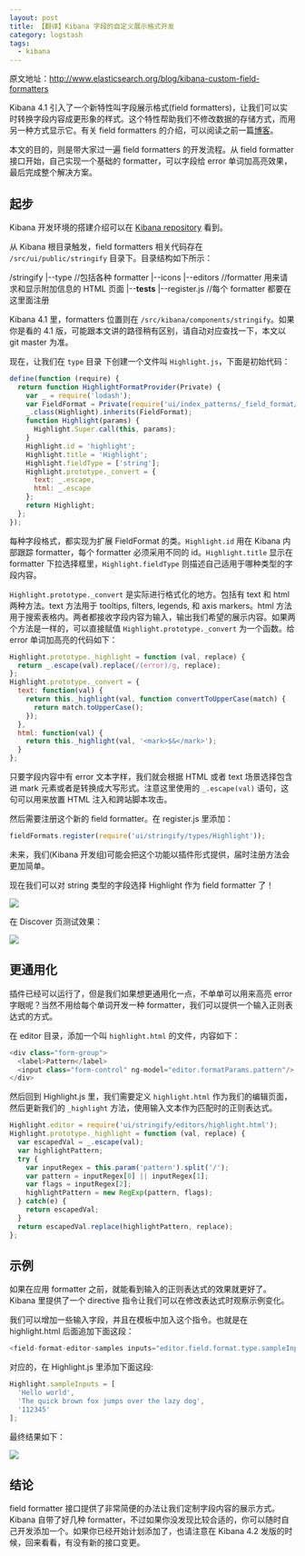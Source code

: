 ```yaml
---
layout: post
title: 【翻译】Kibana 字段的自定义展示格式开发
category: logstash
tags:
  - kibana
---
```


原文地址：<http://www.elasticsearch.org/blog/kibana-custom-field-formatters>

Kibana 4.1 引入了一个新特性叫字段展示格式(field formatters)，让我们可以实时转换字段内容成更形象的样式。这个特性帮助我们不修改数据的存储方式，而用另一种方式显示它。有关 field formatters 的介绍，可以阅读之前一篇[博客](https://www.elastic.co/blog/kibana-4-1-field-formatters)。

本文的目的，则是带大家过一遍 field formatters 的开发流程。从 field formatter 接口开始，自己实现一个基础的 formatter，可以字段给 error 单词加高亮效果，最后完成整个解决方案。

## 起步

Kibana 开发环境的搭建介绍可以在 [Kibana repository](https://github.com/elastic/kibana/blob/master/CONTRIBUTING.md#development-environment-setup) 看到。

从 Kibana 根目录触发，field formatters 相关代码存在 `/src/ui/public/stringify` 目录下。目录结构如下所示：

 /stringify
 |--type  //包括各种 formatter
 |--icons
 |--editors  //formatter 用来请求和显示附加信息的 HTML 页面
 |--__tests__
 |--register.js //每个 formatter 都要在这里面注册

Kibana 4.1 里，formatters 位置则在 `/src/kibana/components/stringify`。如果你是看的 4.1 版，可能跟本文讲的路径稍有区别，请自动对应查找一下，本文以 git master 为准。

现在，让我们在 `type` 目录 下创建一个文件叫 `Highlight.js`，下面是初始代码：

```js
define(function (require) {
  return function HighlightFormatProvider(Private) {
    var _ = require('lodash');
    var FieldFormat = Private(require('ui/index_patterns/_field_format/FieldFormat'));
    _.class(Highlight).inherits(FieldFormat);
    function Highlight(params) {
      Highlight.Super.call(this, params);
    }
    Highlight.id = 'highlight';
    Highlight.title = 'Highlight';
    Highlight.fieldType = ['string'];
    Highlight.prototype._convert = {
      text: _.escape,
      html: _.escape
    };
    return Highlight;
  };
});
```

每种字段格式，都实现为扩展 FieldFormat 的类。`Highlight.id` 用在 Kibana 内部跟踪 formatter，每个 formatter 必须采用不同的 id。`Highlight.title` 显示在 formatter 下拉选择框里，`Highlight.fieldType` 则描述自己适用于哪种类型的字段内容。

`Highlight.prototype._convert` 是实际进行格式化的地方。包括有 text 和 html 两种方法。text 方法用于 tooltips, filters, legends, 和 axis markers。html 方法用于搜索表格内。两者都接收字段内容为输入，输出我们希望的展示内容。如果两个方法是一样的，可以直接赋值 `Highlight.prototype._convert` 为一个函数。给 error 单词加高亮的代码如下：

```js
Highlight.prototype._highlight = function (val, replace) {
  return _.escape(val).replace(/(error)/g, replace);
};
Highlight.prototype._convert = {
  text: function(val) {
    return this._highlight(val, function convertToUpperCase(match) {
      return match.toUpperCase();
    });
  },
  html: function(val) {
    return this._highlight(val, '<mark>$&</mark>');
  }
};
```

只要字段内容中有 error 文本字样，我们就会根据 HTML 或者 text 场景选择包含进 mark 元素或者是转换成大写形式。注意这里使用的 `_.escape(val)` 语句，这句可以用来放置 HTML 注入和跨站脚本攻击。

然后需要注册这个新的 field formatter。在 register.js 里添加：

```js
fieldFormats.register(require('ui/stringify/types/Highlight'));
```

未来，我们(Kibana 开发组)可能会把这个功能以插件形式提供，届时注册方法会更加简单。

现在我们可以对 string 类型的字段选择 Highlight 作为 field formatter 了！

![](https://www.elastic.co/assets/blt3b40cdcf8a606803/select.png)

在 Discover 页测试效果：

![](https://www.elastic.co/assets/bltbd8a84ea59294648/highlight-error.png)

## 更通用化

插件已经可以运行了，但是我们如果想更通用化一点，不单单可以用来高亮 error 字眼呢？当然不用给每个单词开发一种 formatter，我们可以提供一个输入正则表达式的方式。

在 editor 目录，添加一个叫 `highlight.html` 的文件，内容如下：

```js
<div class="form-group">
  <label>Pattern</label>
  <input class="form-control" ng-model="editor.formatParams.pattern"/>
</div>
```

然后回到 Highlight.js 里，我们需要定义 `highlight.html` 作为我们的编辑页面，然后更新我们的 `_highlight` 方法，使用输入文本作为匹配时的正则表达式。

```js
Highlight.editor = require('ui/stringify/editors/highlight.html');
Highlight.prototype._highlight = function (val, replace) {
  var escapedVal = _.escape(val);
  var highlightPattern;
  try {
    var inputRegex = this.param('pattern').split('/');
    var pattern = inputRegex[0] || inputRegex[1];
    var flags = inputRegex[2];
    highlightPattern = new RegExp(pattern, flags);
  } catch(e) {
    return escapedVal;
  }
  return escapedVal.replace(highlightPattern, replace);
};
```

## 示例

如果在应用 formatter 之前，就能看到输入的正则表达式的效果就更好了。Kibana 里提供了一个 directive 指令让我们可以在修改表达式时观察示例变化。

我们可以增加一些输入字段，并且在模板中加入这个指令。也就是在 highlight.html 后面追加下面这段：

```js
<field-format-editor-samples inputs="editor.field.format.type.sampleInputs"></field-format-editor-samples>
```

对应的，在 Highlight.js 里添加下面这段:

```js
Highlight.sampleInputs = [
  'Hello world',
  'The quick brown fox jumps over the lazy dog',
  '112345'
];
```

最终结果如下：

![](https://www.elastic.co/assets/blt8bbd181d804191a0/sample.png)

## 结论

field formatter 接口提供了非常简便的办法让我们定制字段内容的展示方式。Kibana 自带了好几种 formatter，不过如果你没发现比较合适的，你可以随时自己开发添加一个。如果你已经开始计划添加了，也请注意在 Kibana 4.2 发版的时候，回来看看，有没有新的接口变更。
